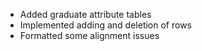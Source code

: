 - Added graduate attribute tables
- Implemented adding and deletion of rows
- Formatted some alignment issues

